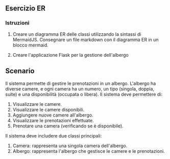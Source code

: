 ## Esercizio ER

### Istruzioni
1. Creare un diagramma ER delle classi utilizzando la sintassi di MermaidJS. Consegnare un file markdown con il diagramma ER in un blocco mermaid.

2. Creare l'applicazione Flask per la gestione dell'albergo

## Scenario
Il sistema permette di gestire le prenotazioni in un albergo. L'albergo ha diverse camere, e ogni camera ha un numero, un tipo (singola, doppia, suite) e una disponibilità (occupata o libera). Il sistema deve permettere di:

1. Visualizzare le camere.
2. Visualizzare le camere disponibili.
3. Aggiungere nuove camere all'albergo.
4. Visualizzare le prenotazioni effettuate.
5. Prenotare una camera (verificando se è disponibile).

Il sistema deve includere due classi principali:
1. Camera: rappresenta una singola camera dell'albergo.
2. Albergo: rappresenta l'albergo che gestisce le camere e le prenotazioni.
